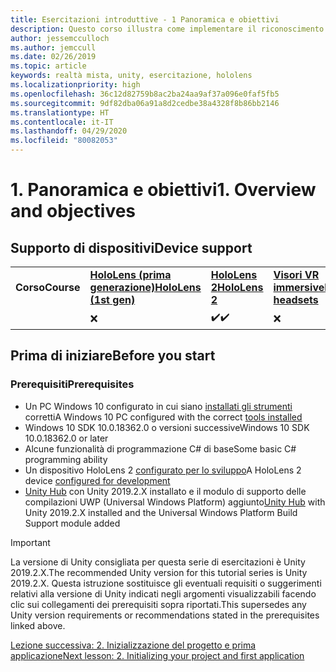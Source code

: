 ```yaml
---
title: Esercitazioni introduttive - 1 Panoramica e obiettivi
description: Questo corso illustra come implementare il riconoscimento volto di Azure in un'applicazione di realtà mista.
author: jessemcculloch
ms.author: jemccull
ms.date: 02/26/2019
ms.topic: article
keywords: realtà mista, unity, esercitazione, hololens
ms.localizationpriority: high
ms.openlocfilehash: 36c12d82759b8ac2ba24aa9af37a096e0faf5fb5
ms.sourcegitcommit: 9df82dba06a91a8d2cedbe38a4328f8b86bb2146
ms.translationtype: HT
ms.contentlocale: it-IT
ms.lasthandoff: 04/29/2020
ms.locfileid: "80082053"
---
```

# <a name="1-overview-and-objectives"></a><span data-ttu-id="76d92-105">1. Panoramica e obiettivi</span><span class="sxs-lookup"><span data-stu-id="76d92-105">1. Overview and objectives</span></span>

## <a name="device-support"></a><span data-ttu-id="76d92-106">Supporto di dispositivi</span><span class="sxs-lookup"><span data-stu-id="76d92-106">Device support</span></span>

<table>
    <colgroup>
    <col width="25%" />
    <col width="25%" />
    <col width="25%" />
    <col width="25%" />
    </colgroup>
    <tr>
        <td><span data-ttu-id="76d92-107"><strong>Corso</strong></span><span class="sxs-lookup"><span data-stu-id="76d92-107"><strong>Course</strong></span></span></td>
        <td><span data-ttu-id="76d92-108"><a href="hololens-hardware-details.md"><strong>HoloLens (prima generazione)</strong></a></span><span class="sxs-lookup"><span data-stu-id="76d92-108"><a href="hololens-hardware-details.md"><strong>HoloLens (1st gen)</strong></a></span></span></td>
        <td><span data-ttu-id="76d92-109"><a href="https://www.microsoft.com//hololens/hardware"><strong>HoloLens 2</strong></a></span><span class="sxs-lookup"><span data-stu-id="76d92-109"><a href="https://www.microsoft.com//hololens/hardware"><strong>HoloLens 2</strong></a></span></span></td>
        <td><span data-ttu-id="76d92-110"><a href="immersive-headset-hardware-details.md"><strong>Visori VR immersive</strong></a></span><span class="sxs-lookup"><span data-stu-id="76d92-110"><a href="immersive-headset-hardware-details.md"><strong>Immersive headsets</strong></a></span></span></td>
    </tr>
     <tr>
        <td></td>
        <td>❌</td>
        <td><span data-ttu-id="76d92-111">✔️</span><span class="sxs-lookup"><span data-stu-id="76d92-111">✔️</span></span></td>
        <td>❌</td>
    </tr>
</table>

## <a name="before-you-start"></a><span data-ttu-id="76d92-112">Prima di iniziare</span><span class="sxs-lookup"><span data-stu-id="76d92-112">Before you start</span></span>

### <a name="prerequisites"></a><span data-ttu-id="76d92-113">Prerequisiti</span><span class="sxs-lookup"><span data-stu-id="76d92-113">Prerequisites</span></span>

* <span data-ttu-id="76d92-114">Un PC Windows 10 configurato in cui siano [installati gli strumenti](install-the-tools.md) corretti</span><span class="sxs-lookup"><span data-stu-id="76d92-114">A Windows 10 PC configured with the correct [tools installed](install-the-tools.md)</span></span>
* <span data-ttu-id="76d92-115">Windows 10 SDK 10.0.18362.0 o versioni successive</span><span class="sxs-lookup"><span data-stu-id="76d92-115">Windows 10 SDK 10.0.18362.0 or later</span></span>
* <span data-ttu-id="76d92-116">Alcune funzionalità di programmazione C# di base</span><span class="sxs-lookup"><span data-stu-id="76d92-116">Some basic C# programming ability</span></span>
* <span data-ttu-id="76d92-117">Un dispositivo HoloLens 2 [configurato per lo sviluppo](using-visual-studio.md#enabling-developer-mode)</span><span class="sxs-lookup"><span data-stu-id="76d92-117">A HoloLens 2 device [configured for development](using-visual-studio.md#enabling-developer-mode)</span></span>
* <span data-ttu-id="76d92-118"><a href="https://docs.unity3d.com/Manual/GettingStartedInstallingHub.html" target="_blank">Unity Hub</a> con Unity 2019.2.X installato e il modulo di supporto delle compilazioni UWP (Universal Windows Platform) aggiunto</span><span class="sxs-lookup"><span data-stu-id="76d92-118"><a href="https://docs.unity3d.com/Manual/GettingStartedInstallingHub.html" target="_blank">Unity Hub</a> with Unity 2019.2.X installed and the Universal Windows Platform Build Support module added</span></span>

> [!IMPORTANT]
> <span data-ttu-id="76d92-119">La versione di Unity consigliata per questa serie di esercitazioni è Unity 2019.2.X.</span><span class="sxs-lookup"><span data-stu-id="76d92-119">The recommended Unity version for this tutorial series is Unity 2019.2.X.</span></span> <span data-ttu-id="76d92-120">Questa istruzione sostituisce gli eventuali requisiti o suggerimenti relativi alla versione di Unity indicati negli argomenti visualizzabili facendo clic sui collegamenti dei prerequisiti sopra riportati.</span><span class="sxs-lookup"><span data-stu-id="76d92-120">This supersedes any Unity version requirements or recommendations stated in the prerequisites linked above.</span></span>

[<span data-ttu-id="76d92-121">Lezione successiva: 2. Inizializzazione del progetto e prima applicazione</span><span class="sxs-lookup"><span data-stu-id="76d92-121">Next lesson: 2. Initializing your project and first application</span></span>](mrlearning-base-ch1.md)
